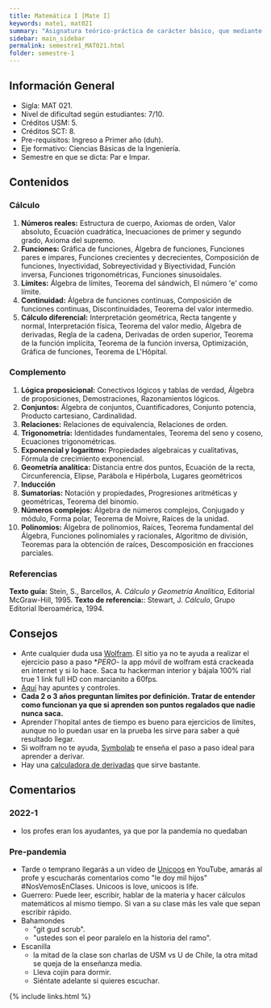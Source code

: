 ```yaml
---
title: Matemática I [Mate I]
keywords: mate1, mat021
summary: "Asignatura teórico-práctica de carácter básico, que mediante la integración de conceptos del álgebra, la trigonometría y la geometría analítica, provee los fundamentos del lenguaje matemático; como los conceptos básicos y técnicas propias del cálculo diferencial para funciones reales de variable real. Oh god here we go! Felicitaciones en entrar a tu primera mate. Como referencia, te sentirás [así][1]."
sidebar: main_sidebar
permalink: semestre1_MAT021.html
folder: semestre-1
---
```


## Información General

- Sigla: MAT 021.
- Nivel de dificultad según estudiantes: 7/10.
- Créditos USM: 5.
- Créditos SCT: 8.
- Pre-requisitos: Ingreso a Primer año (duh).
- Eje formativo: Ciencias Básicas de la Ingeniería.
- Semestre en que se dicta: Par e Impar.

## Contenidos

### Cálculo

1. **Números reales:** Estructura de cuerpo, Axiomas de orden, Valor absoluto, Ecuación cuadrática, Inecuaciones de primer y segundo grado, Axioma del supremo.
2. **Funciones:** Gráfica de funciones, Álgebra de funciones, Funciones pares e impares, Funciones crecientes y decrecientes, Composición de funciones, Inyectividad, Sobreyectividad y Biyectividad, Función inversa, Funciones trigonométricas, Funciones sinusoidales.
3. **Límites:** Álgebra de límites, Teorema del sándwich, El número 'e' como límite.
4. **Continuidad:** Álgebra de funciones continuas, Composición de funciones continuas, Discontinuidades, Teorema del valor intermedio.
5. **Cálculo diferencial:** Interpretación geométrica, Recta tangente y normal, Interpretación física, Teorema del valor medio, Álgebra de derivadas, Regla de la cadena, Derivadas de orden superior, Teorema de la función implícita, Teorema de la función inversa, Optimización, Gráfica de funciones, Teorema de L'Hôpital.

### Complemento

1. **Lógica proposicional:** Conectivos lógicos y tablas de verdad, Álgebra de proposiciones, Demostraciones, Razonamientos lógicos.
2. **Conjuntos:** Álgebra de conjuntos, Cuantificadores, Conjunto potencia, Producto cartesiano, Cardinalidad.
3. **Relaciones:** Relaciones de equivalencia, Relaciones de orden.
4. **Trigonometría:** Identidades fundamentales, Teorema del seno y coseno, Ecuaciones trigonométricas.
5. **Exponencial y logaritmo:** Propiedades algebraicas y cualitativas, Fórmula de crecimiento exponencial.
6. **Geometría analítica:** Distancia entre dos puntos, Ecuación de la recta, Circunferencia, Elipse, Parábola e Hipérbola, Lugares geométricos
7. **Inducción**
8. **Sumatorias:** Notación y propiedades, Progresiones aritméticas y geométricas, Teorema del binomio.
9. **Números complejos:** Álgebra de números complejos, Conjugado y módulo, Forma polar, Teorema de Moivre, Raíces de la unidad.
10. **Polinomios:** Álgebra de polinomios, Raíces, Teorema fundamental del Álgebra, Funciones polinomiales y racionales, Algoritmo de división, Teoremas para la obtención de raíces, Descomposición en fracciones parciales.

### Referencias

**Texto guía:** Stein, S., Barcellos, A. *Cálculo y Geometría Analítica*, Editorial McGraw-Hill, 1995.
**Texto de referencia:**: Stewart, J. *Cálculo*, Grupo Editorial Iberoamérica, 1994.

## Consejos

- Ante cualquier duda usa [Wolfram][2]. El sitio ya no te ayuda a realizar el ejercicio paso a paso **PERO*- la app  móvil de wolfram está crackeada en internet y si lo hace. Saca tu hackerman interior y bájala 100% rial true 1 link full HD con marcianito a 60fps.
- [Aquí][3] hay apuntes y controles.
- **Cada 2 o 3 años preguntan límites por definición. Tratar de entender como funcionan ya que si aprenden son puntos regalados que nadie nunca saca.**
- Aprender l'hopital antes de tiempo es bueno para ejercicios de límites, aunque no lo puedan usar en la prueba les sirve para saber a qué resultado llegar.
- Si wolfram no te ayuda, [Symbolab][4] te enseña el paso a paso ideal para aprender a derivar.
- Hay una [calculadora de derivadas][5] que sirve bastante.

## Comentarios

### 2022-1

- los profes eran los ayudantes, ya que por la pandemia no quedaban

### Pre-pandemia

- Tarde o temprano llegarás a un video de [Unicoos][6] en YouTube, amarás al profe y escucharás comentarios como "le doy mil hijos" #NosVemosEnClases. Unicoos is love, unicoos is life.
- Guerrero: Puede leer, escribir, hablar de la materia y hacer cálculos matemáticos al mismo tiempo. Si van a su clase más les vale que sepan escribir rápido.
- Bahamondes
  - "git gud scrub".
  - "ustedes son el peor paralelo en la historia del ramo".
- Escanilla
  - la mitad de la clase son charlas de USM vs U de Chile, la otra mitad se queja de la enseñanza media.
  - Lleva cojín para dormir.
  - Siéntate adelante si quieres escuchar.

[1]: https://www.facebook.com/David.R.G.Lopez/videos/1821185477964938/
[2]: https://www.wolframalpha.com/
[3]: https://sites.google.com/site/apuntesycontroles/
[4]: https://www.symbolab.com/
[5]: https://www.calculadora-de-derivadas.com/
[6]: https://www.youtube.com/user/davidcpv

{% include links.html %}
